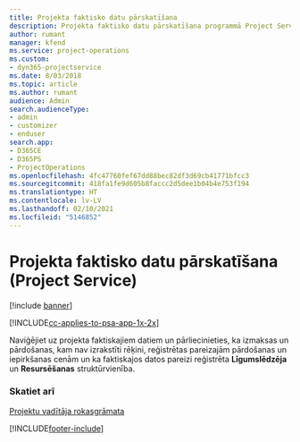 ```yaml
---
title: Projekta faktisko datu pārskatīšana
description: Projekta faktisko datu pārskatīšana programmā Project Service
author: rumant
manager: kfend
ms.service: project-operations
ms.custom:
- dyn365-projectservice
ms.date: 8/03/2018
ms.topic: article
ms.author: rumant
audience: Admin
search.audienceType:
- admin
- customizer
- enduser
search.app:
- D365CE
- D365PS
- ProjectOperations
ms.openlocfilehash: 4fc47760fef67dd88bec82df3d69cb41771bfcc3
ms.sourcegitcommit: 418fa1fe9d605b8faccc2d5dee1b04b4e753f194
ms.translationtype: HT
ms.contentlocale: lv-LV
ms.lasthandoff: 02/10/2021
ms.locfileid: "5146852"
---
```

# <a name="review-project-actuals-project-service"></a>Projekta faktisko datu pārskatīšana (Project Service)

[!include [banner](../includes/psa-now-project-operations.md)]

[!INCLUDE[cc-applies-to-psa-app-1x-2x](../includes/cc-applies-to-psa-app-1x-2x.md)]

Naviģējiet uz projekta faktiskajiem datiem un pārliecinieties, ka izmaksas un pārdošanas, kam nav izrakstīti rēķini, reģistrētas pareizajām pārdošanas un iepirkšanas cenām un ka faktiskajos datos pareizi reģistrēta **Līgumslēdzēja** un **Resursēšanas** struktūrvienība.  
  
### <a name="see-also"></a>Skatiet arī  
 [Projektu vadītāja rokasgrāmata](../psa/project-manager-guide.md)


[!INCLUDE[footer-include](../includes/footer-banner.md)]